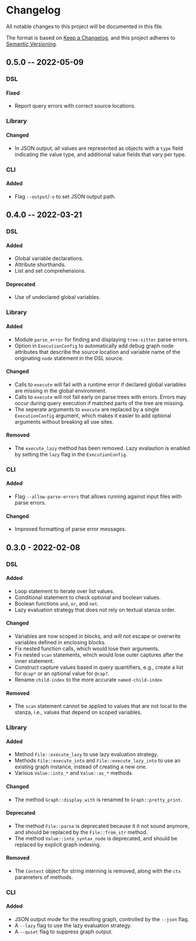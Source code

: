 # Changelog

All notable changes to this project will be documented in this file.

The format is based on [Keep a Changelog](https://keepachangelog.com/en/1.0.0/),
and this project adheres to [Semantic Versioning](https://semver.org/spec/v2.0.0.html).

## 0.5.0 -- 2022-05-09

### DSL

#### Fixed

- Report query errors with correct source locations.

### Library

#### Changed

- In JSON output, all values are represented as objects with a `type` field
  indicating the value type, and additional value fields that vary per type.

### CLI

#### Added

- Flag `--output`/`-o` to set JSON output path.

## 0.4.0 -- 2022-03-21

### DSL

#### Added

- Global variable declarations.
- Attribute shorthands.
- List and set comprehensions.

#### Deprecated

- Use of undeclared global variables.

### Library

#### Added

- Module `parse_error` for finding and displaying `tree-sitter` parse errors.
- Option in `ExecutionConfig` to automatically add debug graph node attributes that describe the source location and variable name of the originating `node` statement in the DSL source.

#### Changed

- Calls to `execute` will fail with a runtime error if declared global variables are missing in the global environment.
- Calls to `execute` will not fail early on parse trees with errors. Errors may occur during query execution if matched parts of the tree are missing.
- The seperate arguments to `execute` are replaced by a single `ExecutionConfig` argument, which makes it easier to add optional arguments without breaking all use sites.

#### Removed

- The `execute_lazy` method has been removed. Lazy evalaution is enabled by setting the `lazy` flag in the `ExecutionConfig`.

### CLI

#### Added

- Flag `--allow-parse-errors` that allows running against input files with parse errors.

#### Changed

- Improved formatting of parse error messages.

## 0.3.0 - 2022-02-08

### DSL

#### Added

- Loop statement to iterate over list values.
- Conditional statement to check optional and boolean values.
- Boolean functions `and`, `or`, and `not`.
- Lazy evaluation strategy that does not rely on textual stanza order.

#### Changed

- Variables are now scoped in blocks, and will not escape or overwrite variables defined in enclosing blocks.
- Fix nested function calls, which would lose their arguments.
- Fix nested `scan` statements, which would lose outer captures after the inner statement.
- Construct capture values based in query quantifiers, e.g., create a list for `@cap*` or an optional value for `@cap?`.
- Rename `child-index` to the more accurate `named-child-index`

#### Removed

- The `scan` statement cannot be applied to values that are not local to the stanza, i.e., values that depend on scoped variables.

### Library

#### Added

- Method `File::execute_lazy` to use lazy evaluation strategy.
- Methods `File::execute_into` and `File::execute_lazy_into` to use an existing graph instance, instead of creating a new one.
- Various `Value::into_*` and `Value::as_*` methods.

#### Changed

- The method `Graph::display_with` is renamed to `Graph::pretty_print`.

#### Deprecated

- The method `File::parse` is deprecated because it it not sound anymore, and should be replaced by the `File::from_str` method.
- The method `Value::into_syntax_node` is deprecated, and should be replaced by explicit graph indexing.

#### Removed

- The `Context` object for string interning is removed, along with the `ctx` parameters of methods.

### CLI

#### Added

- JSON output mode for the resulting graph, controlled by the `--json` flag.
- A `--lazy` flag to use the lazy evaluation strategy.
- A `--quiet` flag to suppress graph output.
